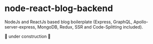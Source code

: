 # node-react-blog-backend
NodeJs and ReactJs based blog boilerplate (Express, GraphQL, Apollo-server-express, MongoDB, Redux, SSR and Code-Splitting included).

🚧 under construction 🚧

